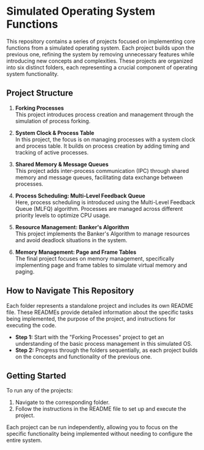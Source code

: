 # Simulated Operating System Functions

This repository contains a series of projects focused on implementing core functions from a simulated operating system. Each project builds upon the previous one, refining the system by removing unnecessary features while introducing new concepts and complexities. These projects are organized into six distinct folders, each representing a crucial component of operating system functionality.

## Project Structure

1. **Forking Processes**  
   This project introduces process creation and management through the simulation of process forking.

2. **System Clock & Process Table**  
   In this project, the focus is on managing processes with a system clock and process table. It builds on process creation by adding timing and tracking of active processes.

3. **Shared Memory & Message Queues**  
   This project adds inter-process communication (IPC) through shared memory and message queues, facilitating data exchange between processes.

4. **Process Scheduling: Multi-Level Feedback Queue**  
   Here, process scheduling is introduced using the Multi-Level Feedback Queue (MLFQ) algorithm. Processes are managed across different priority levels to optimize CPU usage.

5. **Resource Management: Banker's Algorithm**  
   This project implements the Banker's Algorithm to manage resources and avoid deadlock situations in the system.

6. **Memory Management: Page and Frame Tables**  
   The final project focuses on memory management, specifically implementing page and frame tables to simulate virtual memory and paging.

## How to Navigate This Repository

Each folder represents a standalone project and includes its own README file. These READMEs provide detailed information about the specific tasks being implemented, the purpose of the project, and instructions for executing the code.

- **Step 1:** Start with the "Forking Processes" project to get an understanding of the basic process management in this simulated OS.
- **Step 2:** Progress through the folders sequentially, as each project builds on the concepts and functionality of the previous one.
  
## Getting Started

To run any of the projects:

1. Navigate to the corresponding folder.
2. Follow the instructions in the README file to set up and execute the project.

Each project can be run independently, allowing you to focus on the specific functionality being implemented without needing to configure the entire system.
